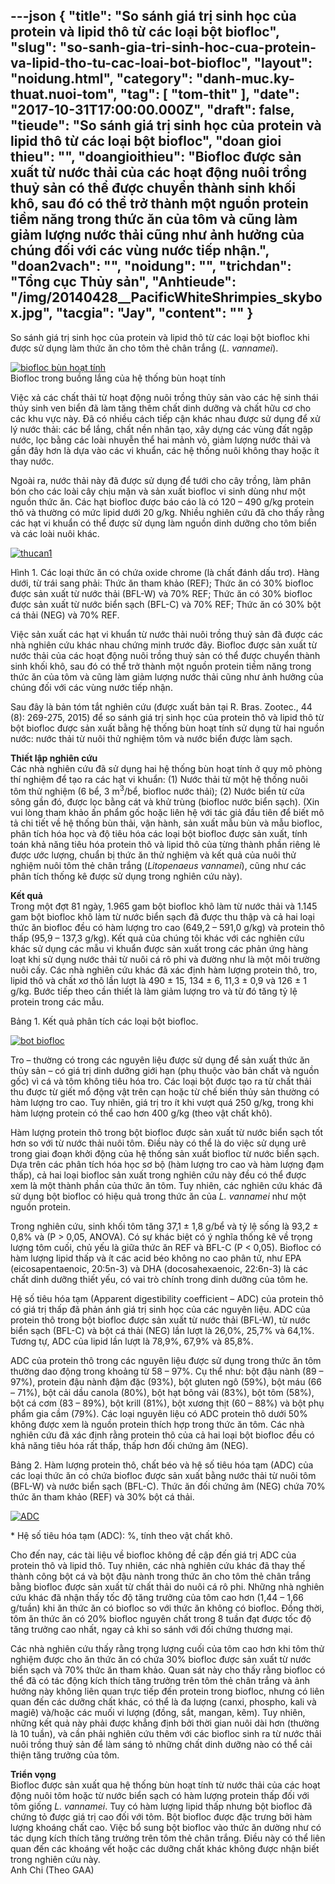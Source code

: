 ---json
{
    "title": "So sánh giá trị sinh học của protein và lipid thô từ các loại bột biofloc",
    "slug": "so-sanh-gia-tri-sinh-hoc-cua-protein-va-lipid-tho-tu-cac-loai-bot-biofloc",
    "layout": "noidung.html",
    "category": "danh-muc.ky-thuat.nuoi-tom",
    "tag": [
        "tom-thit"
    ],
    "date": "2017-10-31T17:00:00.000Z",
    "draft": false,
    "tieude": "So sánh giá trị sinh học của protein và lipid thô từ các loại bột biofloc",
    "doan gioi thieu": "",
    "doangioithieu": "Biofloc được sản xuất từ nước thải của các hoạt động nuôi trồng thuỷ sản có thể được chuyển thành sinh khối khô, sau đó có thể trở thành một nguồn protein tiềm năng trong thức ăn của tôm và cũng làm giảm lượng nước thải cũng như ảnh hưởng của chúng đối với các vùng nước tiếp nhận.",
    "doan2vach": "",
    "noidung": "",
    "trichdan": "Tổng cục Thủy sản",
    "Anhtieude": "/img/20140428__PacificWhiteShrimpies_skybox.jpg",
    "tacgia": "Jay",
    "__content__": ""
}
---
<p><span style="font-size:14px">So sánh giá trị sinh học của protein và lipid th&ocirc; từ các loại b&ocirc;̣t biofloc khi được sử dụng làm thức ăn cho t&ocirc;m thẻ ch&acirc;n trắng (<em>L. vannamei</em>).</span></p>

<p><span style="font-size:14px"><a href="http://bioaqua.vn/so-sanh-gia-tri%cc%a3-sinh-ho%cc%a3c-cu%cc%89a-protein-va-lipid-tho-tu-cac-loa%cc%a3i-bo%cc%a3t-biofloc-khi-duoc-su-dung-lam-thuc-an-cho-tom-the%cc%89-chan-tr/biofloc-bun-hoat-tinh/" rel="attachment wp-att-6065"><img alt="biofloc bùn hoạt tính" src="http://bioaqua.vn/wp-content/uploads/biofloc-b%C3%B9n-ho%E1%BA%A1t-t%C3%ADnh.jpg" /></a><br />
Biofloc trong bu&ocirc;̀ng lắng của h&ecirc;̣ th&ocirc;́ng bùn hoạt tính</span></p>

<p><span style="font-size:14px">Vi&ecirc;̣c xả các ch&acirc;́t thải từ hoạt đ&ocirc;̣ng nu&ocirc;i tr&ocirc;̀ng thủy sản vào các h&ecirc;̣ sinh thái thủy sinh ven bi&ecirc;̉n đã làm tăng th&ecirc;m ch&acirc;́t dinh dưỡng và ch&acirc;́t hữu cơ cho các khu vực này. Đã có nhi&ecirc;̀u cách ti&ecirc;́p c&acirc;̣n khác nhau được sử dụng đ&ecirc;̉ xử lý nước thải: các b&ecirc;̉ lắng, ch&acirc;́t n&ecirc;̀n nh&acirc;n tạo, x&acirc;y dựng các vùng đ&acirc;́t ng&acirc;̣p nước, lọc bằng các loài nhuy&ecirc;̃n th&ecirc;̉ hai mảnh vỏ, giảm lượng nước thải và g&acirc;̀n đ&acirc;y hơn là dựa vào các vi khu&acirc;̉n, các h&ecirc;̣ th&ocirc;́ng nu&ocirc;i kh&ocirc;ng thay hoặc ít thay nước.</span></p>

<p><span style="font-size:14px">Ngo&agrave;i ra, nước thải này đ&atilde; được sử dụng để tưới cho c&acirc;y trồng, làm ph&acirc;n bón cho các loài c&acirc;y chịu mặn v&agrave; sản xuất biofloc vi sinh dùng như một nguồn thức ăn. C&aacute;c hạt biofloc được báo cáo là c&oacute; 120 &ndash; 490 g/kg protein th&ocirc; v&agrave; thường c&oacute; mức lipid dưới 20 g/kg. Nhiều nghi&ecirc;n cứu đ&atilde; cho thấy rằng c&aacute;c hạt vi khuẩn c&oacute; thể được sử dụng l&agrave;m nguồn dinh dưỡng cho t&ocirc;m biển v&agrave; c&aacute;c lo&agrave;i nu&ocirc;i kh&aacute;c.</span></p>

<p><span style="font-size:14px"><a href="http://bioaqua.vn/so-sanh-gia-tri%cc%a3-sinh-ho%cc%a3c-cu%cc%89a-protein-va-lipid-tho-tu-cac-loa%cc%a3i-bo%cc%a3t-biofloc-khi-duoc-su-dung-lam-thuc-an-cho-tom-the%cc%89-chan-tr/thucan1/" rel="attachment wp-att-6069"><img alt="thucan1" src="http://bioaqua.vn/wp-content/uploads/thucan1.jpg" /></a></span></p>

<p><span style="font-size:14px">Hình 1. Các loại thức ăn có chứa oxide chrome (là ch&acirc;́t đánh d&acirc;́u trơ). Hàng dưới, từ tr&aacute;i sang phải: Thức ăn tham khảo (REF); Thức ăn có 30% biofloc được sản xu&acirc;́t từ nước thải (BFL-W) v&agrave; 70% REF; Thức ăn có 30% biofloc được sản xuất từ nước biển sạch (BFL-C) v&agrave; 70% REF; Thức ăn có 30% b&ocirc;̣t c&aacute; thải (NEG) v&agrave; 70% REF.</span></p>

<p><span style="font-size:14px">Việc sản xuất c&aacute;c hạt vi khuẩn từ nước thải nu&ocirc;i trồng thuỷ sản đ&atilde; được c&aacute;c nh&agrave; nghi&ecirc;n cứu kh&aacute;c nhau chứng minh trước đ&acirc;y. Biofloc được sản xuất từ nước thải của c&aacute;c hoạt động nu&ocirc;i trồng thuỷ sản c&oacute; thể được chuy&ecirc;̉n th&agrave;nh sinh khối kh&ocirc;, sau đ&oacute; c&oacute; thể trở th&agrave;nh một nguồn protein tiềm năng trong thức ăn của t&ocirc;m v&agrave; cũng l&agrave;m giảm lượng nước thải cũng như ảnh hưởng của ch&uacute;ng đối với các vùng nước tiếp nhận.</span></p>

<p><span style="font-size:14px">Sau đ&acirc;y l&agrave; bản t&oacute;m tắt nghi&ecirc;n cứu (được xuất bản tại R. Bras. Zootec., 44 (8): 269-275, 2015) để so s&aacute;nh giá trị sinh học của protein th&ocirc; v&agrave; lipid th&ocirc; từ b&ocirc;̣t biofloc được sản xuất bằng hệ thống b&ugrave;n hoạt t&iacute;nh sử dụng từ hai nguồn nước: nước thải từ nu&ocirc;i thử nghi&ecirc;̣m t&ocirc;m v&agrave; nước biển được làm sạch.</span></p>

<p><span style="font-size:14px"><strong>Thiết lập nghi&ecirc;n cứu</strong><br />
Các nhà nghi&ecirc;n cứu đã sử dụng hai hệ thống b&ugrave;n hoạt t&iacute;nh ở quy m&ocirc; phòng thí nghi&ecirc;̣m để tạo ra c&aacute;c hạt vi khuẩn: (1) Nước thải từ một hệ thống nu&ocirc;i t&ocirc;m thử nghiệm (6 bể, 3 m<sup>3</sup>/b&ecirc;̉, biofloc nước thải); (2) Nước biển từ cửa s&ocirc;ng gần đ&oacute;, được lọc bằng c&aacute;t v&agrave; khử tr&ugrave;ng (biofloc nước biển sạch). (Xin vui l&ograve;ng tham khảo ấn phẩm gốc hoặc li&ecirc;n hệ với t&aacute;c giả đầu ti&ecirc;n để biết m&ocirc; tả chi tiết về hệ thống b&ugrave;n thải, vận h&agrave;nh, sản xuất mẫu b&ugrave;n v&agrave; m&acirc;̃u biofloc, ph&acirc;n t&iacute;ch h&oacute;a học v&agrave; đ&ocirc;̣ ti&ecirc;u h&oacute;a c&aacute;c loại b&ocirc;̣t biofloc được sản xuất, t&iacute;nh to&aacute;n khả năng ti&ecirc;u h&oacute;a protein th&ocirc; v&agrave; lipid th&ocirc; của từng th&agrave;nh phần ri&ecirc;ng lẻ được ước lượng, chuẩn bị thức ăn thử nghiệm v&agrave; kết quả của nu&ocirc;i thử nghiệm nu&ocirc;i t&ocirc;m thẻ ch&acirc;n trắng (<em>Litopenaeus vannamei</em>), cũng như c&aacute;c ph&acirc;n t&iacute;ch thống k&ecirc; được sử dụng trong nghi&ecirc;n cứu n&agrave;y).</span></p>

<p><span style="font-size:14px"><strong>Kết quả</strong><br />
Trong m&ocirc;̣t đợt 81 ng&agrave;y, 1.965 gam bột biofloc kh&ocirc; làm từ nước thải v&agrave; 1.145 gam bột biofloc kh&ocirc; làm từ nước bi&ecirc;̉n sạch đ&atilde; được thu thập v&agrave; cả hai loại thức ăn biofloc đều c&oacute; h&agrave;m lượng tro cao (649,2 &ndash; 591,0 g/kg) v&agrave; protein th&ocirc; thấp (95,9 &ndash; 137,3 g/kg). Kết quả của ch&uacute;ng t&ocirc;i kh&aacute;c với c&aacute;c nghi&ecirc;n cứu kh&aacute;c sử dụng c&aacute;c mẫu vi khuẩn được sản xuất trong c&aacute;c phản ứng h&agrave;ng loạt khi sử dụng nước thải từ nu&ocirc;i c&aacute; r&ocirc; phi v&agrave; đường như là một m&ocirc;i trường nu&ocirc;i cấy. C&aacute;c nh&agrave; nghi&ecirc;n cứu kh&aacute;c đã x&aacute;c định h&agrave;m lượng protein th&ocirc;, tro, lipid th&ocirc; v&agrave; chất xơ th&ocirc; l&acirc;̀n lượt l&agrave; 490 &plusmn; 15, 134 &plusmn; 6, 11,3 &plusmn; 0,9 v&agrave; 126 &plusmn; 1 g/kg. Bước ti&ecirc;́p theo c&acirc;̀n thi&ecirc;́t là làm giảm lượng tro v&agrave; từ đ&oacute; tăng tỷ l&ecirc;̣ protein trong c&aacute;c mẫu.</span></p>

<p><span style="font-size:14px">Bảng 1. K&ecirc;́t quả ph&acirc;n tích các loại b&ocirc;̣t biofloc.</span></p>

<p><span style="font-size:14px"><a href="http://bioaqua.vn/so-sanh-gia-tri%cc%a3-sinh-ho%cc%a3c-cu%cc%89a-protein-va-lipid-tho-tu-cac-loa%cc%a3i-bo%cc%a3t-biofloc-khi-duoc-su-dung-lam-thuc-an-cho-tom-the%cc%89-chan-tr/bot-biofloc/" rel="attachment wp-att-6073"><img alt="bot biofloc" src="http://bioaqua.vn/wp-content/uploads/bot-biofloc.png" /></a></span></p>

<p><span style="font-size:14px">Tro &ndash; thường c&oacute; trong c&aacute;c nguy&ecirc;n li&ecirc;̣u được sử dụng để sản xuất thức ăn thủy sản &ndash; c&oacute; gi&aacute; trị dinh dưỡng giới hạn (phụ thuộc v&agrave;o bản chất v&agrave; nguồn gốc) v&igrave; c&aacute; v&agrave; t&ocirc;m kh&ocirc;ng ti&ecirc;u h&oacute;a tro. Các loại b&ocirc;̣t được tạo ra từ chất thải thu được từ giết mổ động vật tr&ecirc;n cạn hoặc từ chế biến thủy sản thường c&oacute; h&agrave;m lượng tro cao. Tuy nhi&ecirc;n, gi&aacute; trị tro &iacute;t khi vượt qu&aacute; 250 g/kg, trong khi h&agrave;m lượng protein c&oacute; thể cao hơn 400 g/kg (theo vật chất kh&ocirc;).</span></p>

<p><span style="font-size:14px">H&agrave;m lượng protein th&ocirc; trong bột biofloc được sản xuất từ nước biển sạch tốt hơn so với từ nước thải nu&ocirc;i t&ocirc;m. Đi&ecirc;̀u này c&oacute; thể l&agrave; do việc sử dụng ur&ecirc; trong giai đoạn khởi động của h&ecirc;̣ th&ocirc;́ng sản xuất biofloc từ nước biển sạch. Dựa tr&ecirc;n c&aacute;c ph&acirc;n t&iacute;ch h&oacute;a học sơ bộ (h&agrave;m lượng tro cao v&agrave; h&agrave;m lượng đạm thấp), cả hai loại biofloc sản xuất trong nghi&ecirc;n cứu này đều c&oacute; thể được xem l&agrave; một th&agrave;nh phần của thức ăn t&ocirc;m. Tuy nhi&ecirc;n, c&aacute;c nghi&ecirc;n cứu kh&aacute;c đ&atilde; sử dụng bột biofloc có hiệu quả trong thức ăn của&nbsp;<em>L. vannamei</em>&nbsp;như một nguồn protein.</span></p>

<p><span style="font-size:14px">Trong nghi&ecirc;n cứu, sinh khối t&ocirc;m tăng 37,1 &plusmn; 1,8 g/bể v&agrave; tỷ lệ sống l&agrave; 93,2 &plusmn; 0,8% v&agrave; (P &gt; 0,05, ANOVA). C&oacute; sự kh&aacute;c biệt c&oacute; &yacute; nghĩa thống k&ecirc; về trọng lượng t&ocirc;m cuối, chủ yếu l&agrave; giữa thức ăn REF v&agrave; BFL-C (P &lt; 0,05). Biofloc c&oacute; h&agrave;m lượng lipid thấp v&agrave; ít c&aacute;c acid b&eacute;o kh&ocirc;ng no cao ph&acirc;n tử, như EPA (eicosapentaenoic, 20:5n-3) v&agrave; DHA (docosahexaenoic, 22:6n-3) l&agrave; c&aacute;c chất dinh dưỡng thiết yếu, c&oacute; vai tr&ograve; ch&iacute;nh trong dinh dưỡng của t&ocirc;m he.</span></p>

<p><span style="font-size:14px">H&ecirc;̣ s&ocirc;́ ti&ecirc;u hóa tạm (Apparent digestibility coefficient &ndash; ADC) của protein th&ocirc; có giá trị th&acirc;́p đã phản &aacute;nh giá trị sinh học của c&aacute;c nguy&ecirc;n li&ecirc;̣u. ADC của protein th&ocirc; trong bột biofloc được sản xuất từ nước thải (BFL-W), từ nước biển sạch (BFL-C) v&agrave; bột c&aacute; thải (NEG) lần lượt l&agrave; 26,0%, 25,7% v&agrave; 64,1%. Tương tự, ADC của lipid lần lượt l&agrave; 78,9%, 67,9% v&agrave; 85,8%.</span></p>

<p><span style="font-size:14px">ADC của protein th&ocirc; trong c&aacute;c nguy&ecirc;n li&ecirc;̣u được sử dụng trong thức ăn t&ocirc;m thường dao động trong khoảng từ 58 &ndash; 97%. Cụ th&ecirc;̉ như: bột đậu n&agrave;nh (89 &ndash; 97%), protein đậu n&agrave;nh đ&acirc;̣m đặc (93%), b&ocirc;̣t gluten ng&ocirc; (59%), bột m&aacute;u (66 &ndash; 71%), bột cải dầu canola (80%), bột hạt b&ocirc;ng vải (83%), bột t&ocirc;m (58%), b&ocirc;̣t c&aacute; cơm (83 &ndash; 89%), bột krill (81%), bột xương thịt (60 &ndash; 88%) v&agrave; bột phụ phẩm gia cầm (79%). Các loại nguy&ecirc;n li&ecirc;̣u có ADC protein th&ocirc; dưới 50% kh&ocirc;ng được xem là nguồn protein thích hợp trong thức ăn t&ocirc;m. Các nhà nghi&ecirc;n cứu đã x&aacute;c định rằng protein th&ocirc; của cả hai loại b&ocirc;̣t biofloc đều c&oacute; khả năng ti&ecirc;u h&oacute;a rất thấp, th&acirc;́p hơn đ&ocirc;́i chứng &acirc;m (NEG).</span></p>

<p><span style="font-size:14px">Bảng 2. H&agrave;m lượng protein th&ocirc;, chất b&eacute;o v&agrave; hệ số ti&ecirc;u h&oacute;a tạm (ADC) của các loại thức ăn c&oacute; chứa biofloc được sản xuất bằng nước thải từ nu&ocirc;i t&ocirc;m (BFL-W) v&agrave; nước biển sạch (BFL-C). Thức ăn đ&ocirc;́i chứng &acirc;m (NEG) chứa 70% thức ăn tham khảo (REF) v&agrave; 30% bột c&aacute; thải.</span></p>

<p><span style="font-size:14px"><a href="http://bioaqua.vn/so-sanh-gia-tri%cc%a3-sinh-ho%cc%a3c-cu%cc%89a-protein-va-lipid-tho-tu-cac-loa%cc%a3i-bo%cc%a3t-biofloc-khi-duoc-su-dung-lam-thuc-an-cho-tom-the%cc%89-chan-tr/adc/" rel="attachment wp-att-6072"><img alt="ADC" src="http://bioaqua.vn/wp-content/uploads/ADC.png" /></a></span></p>

<p><span style="font-size:14px">* H&ecirc;̣ s&ocirc;́ ti&ecirc;u hóa tạm (ADC): %, tính theo v&acirc;̣t ch&acirc;́t kh&ocirc;.</span></p>

<p><span style="font-size:14px">Cho đ&ecirc;́n nay, các tài li&ecirc;̣u v&ecirc;̀ biofloc kh&ocirc;ng đ&ecirc;̀ c&acirc;̣p đ&ecirc;́n giá trị ADC của protein th&ocirc; v&agrave; lipid th&ocirc;. Tuy nhi&ecirc;n, c&aacute;c nh&agrave; nghi&ecirc;n cứu kh&aacute;c đ&atilde; thay thế th&agrave;nh c&ocirc;ng bột c&aacute; v&agrave; bột đậu n&agrave;nh trong thức ăn cho t&ocirc;m thẻ ch&acirc;n trắng bằng biofloc được sản xuất từ ch&acirc;́t thải do nu&ocirc;i c&aacute; r&ocirc; phi. Những nhà nghi&ecirc;n cứu khác đ&atilde; nhận th&acirc;́y tốc độ tăng trưởng của t&ocirc;m cao hơn (1,44 &ndash; 1,66 g/tuần) khi ăn thức ăn có biofloc so với thức ăn kh&ocirc;ng c&oacute; biofloc. Đ&ocirc;̀ng thời, t&ocirc;m ăn thức ăn c&oacute; 20% biofloc nguy&ecirc;n ch&acirc;́t trong 8 tuần đạt được tốc độ tăng trưởng cao nhất, ngay cả khi so s&aacute;nh với đ&ocirc;́i chứng thương mại.</span></p>

<p><span style="font-size:14px">Các nhà nghi&ecirc;n cứu thấy rằng trọng lượng cu&ocirc;́i của t&ocirc;m cao hơn khi t&ocirc;m thử nghiệm được cho ăn thức ăn c&oacute; chứa 30% biofloc được sản xuất từ nước biển sạch v&agrave; 70% thức ăn tham khảo. Quan s&aacute;t n&agrave;y cho thấy rằng biofloc c&oacute; thể đ&atilde; c&oacute; t&aacute;c động kích thích tăng trưởng tr&ecirc;n t&ocirc;m thẻ ch&acirc;n trắng v&agrave; ảnh hưởng n&agrave;y kh&ocirc;ng li&ecirc;n quan trực tiếp đến protein trong biofloc, nhưng có li&ecirc;n quan đ&ecirc;́n c&aacute;c dưỡng ch&acirc;́t kh&aacute;c, c&oacute; thể l&agrave; đa lượng (canxi, phospho, kali v&agrave; magi&ecirc;) v&agrave;/hoặc các mu&ocirc;́i vi lượng (đồng, sắt, mangan, kẽm). Tuy nhi&ecirc;n, những kết quả n&agrave;y phải được khẳng định bởi thời gian nu&ocirc;i d&agrave;i hơn (thường l&agrave; 10 tuần), v&agrave; cần phải nghi&ecirc;n cứu th&ecirc;m với c&aacute;c biofloc sinh ra từ nước thải nu&ocirc;i trồng thuỷ sản để l&agrave;m s&aacute;ng tỏ những chất dinh dưỡng nào c&oacute; thể cải thi&ecirc;̣n tăng trưởng của t&ocirc;m.</span></p>

<p><span style="font-size:14px"><strong>Tri&ecirc;̉n vọng</strong><br />
Biofloc được sản xuất qua hệ thống b&ugrave;n hoạt t&iacute;nh từ nước thải của c&aacute;c hoạt động nu&ocirc;i t&ocirc;m hoặc từ nước biển sạch c&oacute; h&agrave;m lượng protein thấp đ&ocirc;́i với t&ocirc;m gi&ocirc;́ng&nbsp;<em>L. vannamei</em>. Tuy có h&agrave;m lượng lipid thấp nhưng b&ocirc;̣t biofloc đ&atilde; chứng tỏ được giá trị cao đ&ocirc;́i với t&ocirc;m. Bột biofloc được đặc trưng bởi h&agrave;m lượng kho&aacute;ng chất cao. Việc bổ sung b&ocirc;̣t biofloc vào thức ăn dường như c&oacute; tác dụng kích thích tăng trưởng tr&ecirc;n t&ocirc;m thẻ ch&acirc;n trắng. Đi&ecirc;̀u này c&oacute; thể li&ecirc;n quan đến c&aacute;c kho&aacute;ng v&ecirc;́t hoặc c&aacute;c dưỡng ch&acirc;́t kh&aacute;c kh&ocirc;ng được nhận bi&ecirc;́t trong nghi&ecirc;n cứu n&agrave;y.<br />
Anh Chi (Theo GAA)</span></p>
